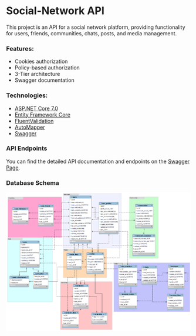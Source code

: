 # Social-Network API

This project is an API for a social network platform, providing functionality for users, friends, communities, chats, posts, and media management.

### Features:

- Cookies authorization
- Policy-based authorization
- 3-Tier architecture
- Swagger documentation

### Technologies:

- [ASP.NET Core 7.0](https://dotnet.microsoft.com/en-us/)
- [Entity Framework Core](https://learn.microsoft.com/en-us/ef/core/)
- [FluentValidation](https://docs.fluentvalidation.net/en/latest/)
- [AutoMapper](https://automapper.org/)
- [Swagger](https://learn.microsoft.com/en-us/aspnet/core/tutorials/web-api-help-pages-using-swagger?view=aspnetcore-7.0)

### API Endpoints

You can find the detailed API documentation and endpoints on the [Swagger Page](https://app.swaggerhub.com/apis/NAZARMASUKOV/Social-Network/v3).

### Database Schema

![Database Schema](docs/database.png)
